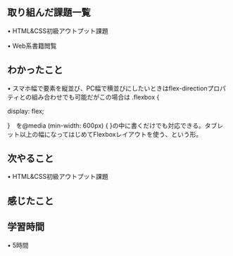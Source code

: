 ## 取り組んだ課題一覧
• HTML&CSS初級アウトプット課題

• Web系書籍閲覧

## わかったこと
• スマホ幅で要素を縦並び、PC幅で横並びにしたいときはflex-directionプロパティとの組み合わせでも可能だがこの場合は
.flexbox { 

display: flex; 

}　を@media (min-width: 600px) { }の中に書くだけでも対応できる。タブレット以上の幅になってはじめてFlexboxレイアウトを使う、という形。

## 次やること
• HTML&CSS初級アウトプット課題

## 感じたこと


## 学習時間
• 5時間